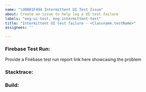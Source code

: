 ```yaml
---
name: "\U0001F494 Intermittent UI Test Issue"
about: Create an issue to help log a UI test failure
labels: "eng:ui-test, eng:intermittent-test"
title: "Intermittent UI test failure - <Classname.testName>"
assignees: ''

---
```


### Firebase Test Run:
Provide a Firebase test run report link here showcasing the problem
### Stacktrace:
### Build: 
